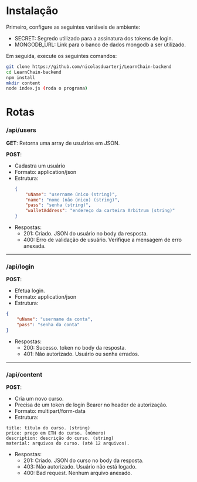 # Instalação
Primeiro, configure as seguintes variáveis de ambiente:
- SECRET: Segredo utilizado para a assinatura dos tokens de login.
- MONGODB_URL: Link para o banco de dados mongodb a ser utilizado.

Em seguida, execute os seguintes comandos:
```bash
git clone https://github.com/nicolasduarterj/LearnChain-backend
cd LearnChain-backend
npm install
mkdir content
node index.js (roda o programa)
```

# Rotas
### /api/users

**GET**: Retorna uma array de usuários em JSON.

**POST**:
- Cadastra um usuário
- Formato: application/json
- Estrutura:
    ```JSON
    {
        "uName": "username único (string)",
        "name": "nome (não único) (string)",
        "pass": "senha (string)",
        "walletAddress": "endereço da carteira Arbitrum (string)"
    }
    ```
- Respostas:
    - 201: Criado. JSON do usuário no body da resposta.
    - 400: Erro de validação de usuário. Verifique a mensagem de erro anexada.

---

### /api/login
**POST**:
- Efetua login.
- Formato: application/json
- Estrutura:
```JSON
{
    "uName": "username da conta",
    "pass": "senha da conta"
}
```
- Respostas:
    - 200: Sucesso. token no body da resposta.
    - 401: Não autorizado. Usuário ou senha errados.

---

### /api/content
**POST**:
- Cria um novo curso.
- Precisa de um token de login Bearer no header de autorização.
- Formato: multipart/form-data
- Estrutura:
```Form-data
title: título do curso. (string)
price: preço em ETH do curso. (número)
description: descrição do curso. (string)
material: arquivos do curso. (até 12 arquivos).
```
- Respostas:
    - 201: Criado. JSON do curso no body da resposta.
    - 403: Não autorizado. Usuário não está logado.
    - 400: Bad request. Nenhum arquivo anexado.